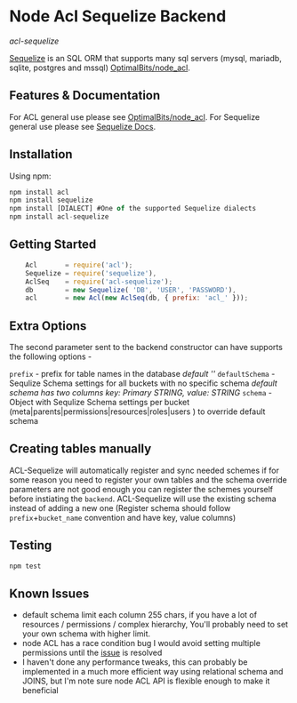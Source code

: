 # Node Acl Sequelize Backend
_acl-sequelize_

[Sequelize](https://github.com/sequelize/sequelize) is an SQL ORM that supports many sql servers (mysql, mariadb, sqlite, postgres and mssql) [OptimalBits/node_acl](https://github.com/OptimalBits/node_acl).

## Features & Documentation
For ACL general use please see [OptimalBits/node_acl](https://github.com/OptimalBits/node_acl).
For Sequelize general use please see [Sequelize Docs](http://docs.sequelizejs.com/en/latest/).

## Installation

Using npm:

```javascript
npm install acl
npm install sequelize
npm install [DIALECT] #One of the supported Sequelize dialects
npm install acl-sequelize
```

## Getting Started
```javascript
    Acl       = require('acl');
    Sequelize = require('sequelize'),
    AclSeq    = require('acl-sequelize');
    db        = new Sequelize( 'DB', 'USER', 'PASSWORD'),    
    acl       = new Acl(new AclSeq(db, { prefix: 'acl_' }));
```

## Extra Options 
The second parameter sent to the backend constructor can have supports the following options -

`prefix` - prefix for table names in the database _default ''_
`defaultSchema` - Sequlize Schema settings for all buckets with no specific schema _default schema has two columns key: Primary STRING, value: STRING_
`schema` - Object with Sequlize Schema settings per bucket (meta|parents|permissions|resources|roles|users ) to override default schema

## Creating tables manually
ACL-Sequelize will automatically register and sync needed schemes
if for some reason you need to register your own tables and the schema override parameters are not good enough you can register the schemes yourself before instiating the `backend`. ACL-Sequelize will use the existing schema instead of adding a new one (Register schema should follow `prefix`+`bucket_name` convention and have key, value columns)

## Testing
```javascript
npm test
```

## Known Issues
- default schema limit each column 255 chars, if you have a lot of resources / permissions / complex hierarchy, You'll probably need to set your own schema with higher limit.
- node ACL has a race condition bug I would avoid setting multiple permissions until the [issue](https://github.com/OptimalBits/node_acl/pull/112) is resolved
- I haven't done any performance tweaks, this can probably be implemented in a much more efficient way using relational schema and JOINS, but I'm note sure node ACL API is flexible enough to make it beneficial 